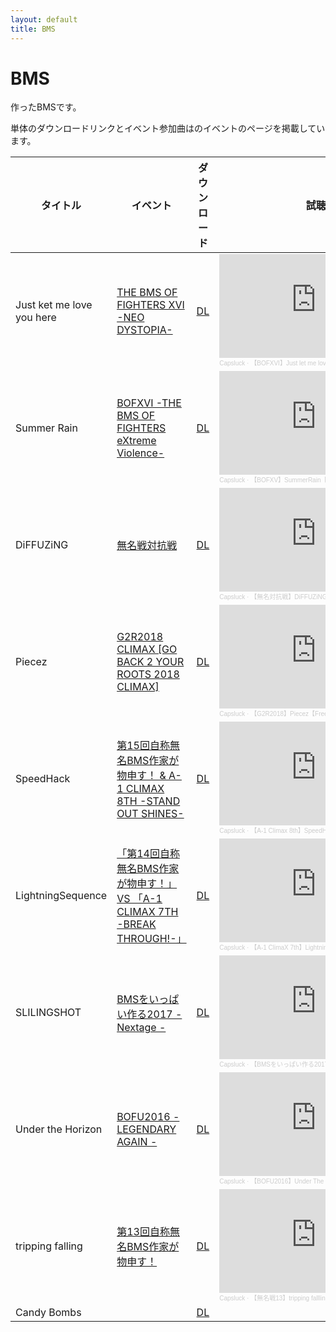 ```yaml
---
layout: default
title: BMS
---
```

<h1>BMS</h1>
<p>作ったBMSです。</p>
<p>単体のダウンロードリンクとイベント参加曲はのイベントのページを掲載しています。</p>

<table>
  <thead>
    <tr>
      <th>タイトル</th>
      <th>イベント</th>
      <th>ダウンロード</th>
      <th>試聴</th>
    </tr>
  </thead>
  <tbody>
    <tr>
      <td>Just ket me love you here</td>
      <td><a href="https://www.bmsoffighters.net/bofxvi/">THE BMS OF FIGHTERS XVI -NEO DYSTOPIA-</a></td>
      <td><a href="https://www.dropbox.com/s/tj8hr9us0aw1fnj/%5BCapsluck%5DJust%20let%20me%20love%20you%20here.zip?dl=1">DL</a></td>
      <td>
        <iframe width="100%" height="166" scrolling="no" frameborder="no" allow="autoplay" src="https://w.soundcloud.com/player/?url=https%3A//api.soundcloud.com/tracks/921836269&color=%23ff5500&auto_play=false&hide_related=false&show_comments=true&show_user=true&show_reposts=false&show_teaser=true"></iframe><div style="font-size: 10px; color: #cccccc;line-break: anywhere;word-break: normal;overflow: hidden;white-space: nowrap;text-overflow: ellipsis; font-family: Interstate,Lucida Grande,Lucida Sans Unicode,Lucida Sans,Garuda,Verdana,Tahoma,sans-serif;font-weight: 100;"><a href="https://soundcloud.com/cookie_1dsprst" title="Capsluck" target="_blank" style="color: #cccccc; text-decoration: none;">Capsluck</a> · <a href="https://soundcloud.com/cookie_1dsprst/bofxvijust-let-me-love-you-herefreedl" title="【BOFXVI】Just let me love you here【FreeDL】" target="_blank" style="color: #cccccc; text-decoration: none;">【BOFXVI】Just let me love you here【FreeDL】</a></div>
      </td>
    </tr>
    <tr>
      <td>Summer Rain</td>
      <td><a href="https://www.bmsoffighters.net/bofxv/">BOFXVI -THE BMS OF FIGHTERS eXtreme Violence-</a></td>
      <td><a href="https://www.dropbox.com/s/ls9aizulayre1xe/%5BCapsluck%5DSummer%20Rain%5BBOFXV2019%5D.zip?dl=1">DL</a></td>
      <td>
        <iframe width="100%" height="166" scrolling="no" frameborder="no" allow="autoplay" src="https://w.soundcloud.com/player/?url=https%3A//api.soundcloud.com/tracks/694272229&color=%23ff5500&auto_play=false&hide_related=false&show_comments=true&show_user=true&show_reposts=false&show_teaser=true"></iframe><div style="font-size: 10px; color: #cccccc;line-break: anywhere;word-break: normal;overflow: hidden;white-space: nowrap;text-overflow: ellipsis; font-family: Interstate,Lucida Grande,Lucida Sans Unicode,Lucida Sans,Garuda,Verdana,Tahoma,sans-serif;font-weight: 100;"><a href="https://soundcloud.com/cookie_1dsprst" title="Capsluck" target="_blank" style="color: #cccccc; text-decoration: none;">Capsluck</a> · <a href="https://soundcloud.com/cookie_1dsprst/bofxvsummerrainfreedl" title="【BOFXV】SummerRain【FreeDL】" target="_blank" style="color: #cccccc; text-decoration: none;">【BOFXV】SummerRain【FreeDL】</a></div>
      </td>
    </tr>
    <tr>
      <td>DiFFUZiNG</td>
      <td><a href="https://event.yaruki0.net/VSevent/">無名戦対抗戦</a></td>
      <td><a href="https://www.dropbox.com/s/1qn0deemyi7al33/%5BCapsluck%5DDiFFUZiNG.zip?dl=1">DL</a></td>
      <td>
        <iframe width="100%" height="166" scrolling="no" frameborder="no" allow="autoplay" src="https://w.soundcloud.com/player/?url=https%3A//api.soundcloud.com/tracks/601335570&color=%23ff5500&auto_play=false&hide_related=false&show_comments=true&show_user=true&show_reposts=false&show_teaser=true"></iframe><div style="font-size: 10px; color: #cccccc;line-break: anywhere;word-break: normal;overflow: hidden;white-space: nowrap;text-overflow: ellipsis; font-family: Interstate,Lucida Grande,Lucida Sans Unicode,Lucida Sans,Garuda,Verdana,Tahoma,sans-serif;font-weight: 100;"><a href="https://soundcloud.com/cookie_1dsprst" title="Capsluck" target="_blank" style="color: #cccccc; text-decoration: none;">Capsluck</a> · <a href="https://soundcloud.com/cookie_1dsprst/diffuzing" title="【無名対抗戦】DiFFUZiNG【FreeDL】" target="_blank" style="color: #cccccc; text-decoration: none;">【無名対抗戦】DiFFUZiNG【FreeDL】</a></div>
      </td>
    </tr>
    <tr>
      <td>Piecez</td>
      <td><a href="https://bmsoffighters.net/g2r2018/">G2R2018 CLIMAX [GO BACK 2 YOUR ROOTS 2018 CLIMAX]</a></td>
      <td><a href="https://www.dropbox.com/s/yaahel31qlepr5w/%5BCapsluck%5DPeecez%5BG2R2018%5D.zip?dl=1">DL</a></td>
      <td>
        <iframe width="100%" height="166" scrolling="no" frameborder="no" allow="autoplay" src="https://w.soundcloud.com/player/?url=https%3A//api.soundcloud.com/tracks/513199026&color=%23ff5500&auto_play=false&hide_related=false&show_comments=true&show_user=true&show_reposts=false&show_teaser=true"></iframe><div style="font-size: 10px; color: #cccccc;line-break: anywhere;word-break: normal;overflow: hidden;white-space: nowrap;text-overflow: ellipsis; font-family: Interstate,Lucida Grande,Lucida Sans Unicode,Lucida Sans,Garuda,Verdana,Tahoma,sans-serif;font-weight: 100;"><a href="https://soundcloud.com/cookie_1dsprst" title="Capsluck" target="_blank" style="color: #cccccc; text-decoration: none;">Capsluck</a> · <a href="https://soundcloud.com/cookie_1dsprst/piecez" title="【G2R2018】Piecez【Free DL】" target="_blank" style="color: #cccccc; text-decoration: none;">【G2R2018】Piecez【Free DL】</a></div>
      </td>
    </tr>
    <tr>
      <td>SpeedHack</td>
      <td><a href="http://manbow.nothing.sh/event/event.cgi?action=List_def&event=121">第15回自称無名BMS作家が物申す！ & A-1 CLIMAX 8TH -STAND OUT SHINES-</a></td>
      <td><a href="https://www.dropbox.com/s/8dkhfnf5jc6k2u6/%5BCapsluck%5DSpeedHack%5BA-1Climax8th%5D.zip?dl=1">DL</a></td>
      <td>
        <iframe width="100%" height="166" scrolling="no" frameborder="no" allow="autoplay" src="https://w.soundcloud.com/player/?url=https%3A//api.soundcloud.com/tracks/453130944&color=%23ff5500&auto_play=false&hide_related=false&show_comments=true&show_user=true&show_reposts=false&show_teaser=true"></iframe><div style="font-size: 10px; color: #cccccc;line-break: anywhere;word-break: normal;overflow: hidden;white-space: nowrap;text-overflow: ellipsis; font-family: Interstate,Lucida Grande,Lucida Sans Unicode,Lucida Sans,Garuda,Verdana,Tahoma,sans-serif;font-weight: 100;"><a href="https://soundcloud.com/cookie_1dsprst" title="Capsluck" target="_blank" style="color: #cccccc; text-decoration: none;">Capsluck</a> · <a href="https://soundcloud.com/cookie_1dsprst/a-1-climax-8thspeedhack" title="【A-1 Climax 8th】SpeedHack【FreeDL】" target="_blank" style="color: #cccccc; text-decoration: none;">【A-1 Climax 8th】SpeedHack【FreeDL】</a></div>
      </td>
    </tr>
    <tr>
      <td>LightningSequence</td>
      <td><a href="http://manbow.nothing.sh/event/event.cgi?action=List_def&event=115">「第14回自称無名BMS作家が物申す！」 VS 「A-1 CLIMAX 7TH -BREAK THROUGH!-」</a></td>
      <td><a href="https://www.dropbox.com/s/4uzoky0j4ax2c56/%5BCapsluck%5DLightningSequence%5BA-1ClimaX7th%5D.zip?dl=1">DL</a></td>
      <td>
        <iframe width="100%" height="166" scrolling="no" frameborder="no" allow="autoplay" src="https://w.soundcloud.com/player/?url=https%3A//api.soundcloud.com/tracks/322455754&color=%23ff5500&auto_play=false&hide_related=false&show_comments=true&show_user=true&show_reposts=false&show_teaser=true"></iframe><div style="font-size: 10px; color: #cccccc;line-break: anywhere;word-break: normal;overflow: hidden;white-space: nowrap;text-overflow: ellipsis; font-family: Interstate,Lucida Grande,Lucida Sans Unicode,Lucida Sans,Garuda,Verdana,Tahoma,sans-serif;font-weight: 100;"><a href="https://soundcloud.com/cookie_1dsprst" title="Capsluck" target="_blank" style="color: #cccccc; text-decoration: none;">Capsluck</a> · <a href="https://soundcloud.com/cookie_1dsprst/a-1_capsluck" title="【A-1 ClimaX 7th】LightningSequence【FreeDL】" target="_blank" style="color: #cccccc; text-decoration: none;">【A-1 ClimaX 7th】LightningSequence【FreeDL】</a></div>
      </td>
    </tr>
    <tr>
      <td>SLILINGSHOT</td>
      <td><a href="http://seapulse.net/event/bmsippai2017/eventpage.php">BMSをいっぱい作る2017 -Nextage -</a></td>
      <td><a href="https://www.dropbox.com/s/3nh0nnpoko92xno/%5BCapsluck%5DSLILINGSHOT%5BBMSippai2017%5D.zip?dl=1">DL</a></td>
      <td>
        <iframe width="100%" height="166" scrolling="no" frameborder="no" allow="autoplay" src="https://w.soundcloud.com/player/?url=https%3A//api.soundcloud.com/tracks/297526288&color=%23ff5500&auto_play=false&hide_related=false&show_comments=true&show_user=true&show_reposts=false&show_teaser=true"></iframe><div style="font-size: 10px; color: #cccccc;line-break: anywhere;word-break: normal;overflow: hidden;white-space: nowrap;text-overflow: ellipsis; font-family: Interstate,Lucida Grande,Lucida Sans Unicode,Lucida Sans,Garuda,Verdana,Tahoma,sans-serif;font-weight: 100;"><a href="https://soundcloud.com/cookie_1dsprst" title="Capsluck" target="_blank" style="color: #cccccc; text-decoration: none;">Capsluck</a> · <a href="https://soundcloud.com/cookie_1dsprst/capsluckshot2017" title="【BMSをいっぱい作る2017】SLILLINGSHOT【FreeDL】" target="_blank" style="color: #cccccc; text-decoration: none;">【BMSをいっぱい作る2017】SLILLINGSHOT【FreeDL】</a></div>
      </td>
    </tr>
    <tr>
      <td>Under the Horizon</td>
      <td><a href="http://manbow.nothing.sh/event/event.cgi?action=List_def&event=110">BOFU2016 - LEGENDARY AGAIN -</a></td>
      <td><a href="https://www.dropbox.com/s/tsnttqqrwpf4zda/%5BBOF2016_cookie%5DUnder%20the%20Horizon.zip?dl=1">DL</a></td>
      <td>
        <iframe width="100%" height="166" scrolling="no" frameborder="no" allow="autoplay" src="https://w.soundcloud.com/player/?url=https%3A//api.soundcloud.com/tracks/284552488&color=%23ff5500&auto_play=false&hide_related=false&show_comments=true&show_user=true&show_reposts=false&show_teaser=true"></iframe><div style="font-size: 10px; color: #cccccc;line-break: anywhere;word-break: normal;overflow: hidden;white-space: nowrap;text-overflow: ellipsis; font-family: Interstate,Lucida Grande,Lucida Sans Unicode,Lucida Sans,Garuda,Verdana,Tahoma,sans-serif;font-weight: 100;"><a href="https://soundcloud.com/cookie_1dsprst" title="Capsluck" target="_blank" style="color: #cccccc; text-decoration: none;">Capsluck</a> · <a href="https://soundcloud.com/cookie_1dsprst/bofu2016under-the-horizon" title="【BOFU2016】Under The Horizon" target="_blank" style="color: #cccccc; text-decoration: none;">【BOFU2016】Under The Horizon</a></div>
      </td>
    </tr>
    <tr>
      <td>tripping falling</td>
      <td><a href="http://manbow.nothing.sh/event/event.cgi?action=List_def&event=108">第13回自称無名BMS作家が物申す！
</a></td>
      <td><a href="https://www.dropbox.com/s/x8jle7m2hsi8vns/%5Bcookie%2B%5Dtripping_falling.zip?dl=1">DL</a></td>
      <td>
        <iframe width="100%" height="166" scrolling="no" frameborder="no" allow="autoplay" src="https://w.soundcloud.com/player/?url=https%3A//api.soundcloud.com/tracks/267322699&color=%23ff5500&auto_play=false&hide_related=false&show_comments=true&show_user=true&show_reposts=false&show_teaser=true"></iframe><div style="font-size: 10px; color: #cccccc;line-break: anywhere;word-break: normal;overflow: hidden;white-space: nowrap;text-overflow: ellipsis; font-family: Interstate,Lucida Grande,Lucida Sans Unicode,Lucida Sans,Garuda,Verdana,Tahoma,sans-serif;font-weight: 100;"><a href="https://soundcloud.com/cookie_1dsprst" title="Capsluck" target="_blank" style="color: #cccccc; text-decoration: none;">Capsluck</a> · <a href="https://soundcloud.com/cookie_1dsprst/tripping-fallling-mumei13" title="【無名戦13】tripping fallling" target="_blank" style="color: #cccccc; text-decoration: none;">【無名戦13】tripping fallling</a></div>
      </td>
    </tr>
    <tr>
      <td>Candy Bombs</td>
      <td></td>
      <td><a href="https://www.dropbox.com/s/xxh179xr2msox34/Candy_Bams.zip?dl=1">DL</a></td>
      <td>
      </td>
    </tr>
  </tbody>
</table>
